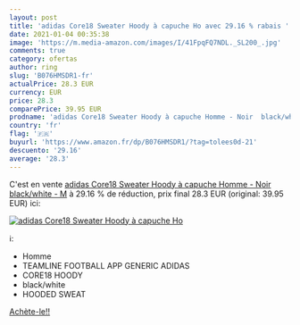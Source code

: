 ```yaml
---
layout: post
title: 'adidas Core18 Sweater Hoody à capuche Ho avec 29.16 % rabais '
date: 2021-01-04 00:35:38
image: 'https://m.media-amazon.com/images/I/41FpqFQ7NDL._SL200_.jpg'
comments: true
category: ofertas
author: ring
slug: 'B076HMSDR1-fr'
actualPrice: 28.3 EUR
currency: EUR
price: 28.3
comparePrice: 39.95 EUR
prodname: 'adidas Core18 Sweater Hoody à capuche Homme - Noir  black/white  - M'
country: 'fr'
flag: '🇫🇷'
buyurl: 'https://www.amazon.fr/dp/B076HMSDR1/?tag=tolees0d-21'
descuento: '29.16'
average: '28.3'
---
```


C'est en vente [adidas Core18 Sweater Hoody à capuche Homme - Noir  black/white  - M](https://www.amazon.fr/dp/B076HMSDR1/?tag=tolees0d-21)  à  29.16 % de réduction, prix final  28.3 EUR (original: 39.95 EUR) ici:

[![adidas Core18 Sweater Hoody à capuche Ho](https://m.media-amazon.com/images/I/41FpqFQ7NDL._SL200_.jpg)](https://www.amazon.fr/dp/B076HMSDR1/?tag=tolees0d-21)

ℹ️:

- Homme
- TEAMLINE FOOTBALL APP GENERIC ADIDAS
- CORE18 HOODY
- black/white
- HOODED SWEAT

[Achète-le!!](https://www.amazon.fr/dp/B076HMSDR1/?tag=tolees0d-21)
